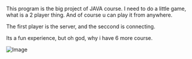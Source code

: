 This program is the big project of JAVA course. 
I need to do a little game, what is a 2 player thing. And of course u can play it from anywhere.

The first player is the server, and the seccond is connecting. 

Its a fun experience, but oh god, why i have 6 more course.

![Image](https://github.com/user-attachments/assets/c2f3ebda-fb0d-4c8d-8fea-04bcc4f46fa6)
